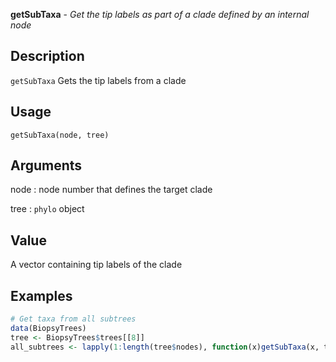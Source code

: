 **getSubTaxa** - *Get the tip labels as part of a clade defined by an internal node*

Description
--------------------

`getSubTaxa` Gets the tip labels from a clade


Usage
--------------------
```
getSubTaxa(node, tree)
```

Arguments
-------------------

node
:   node number that defines the target clade

tree
:   `phylo` object




Value
-------------------

A vector containing tip labels of the clade



Examples
-------------------

```R
# Get taxa from all subtrees
data(BiopsyTrees)
tree <- BiopsyTrees$trees[[8]]
all_subtrees <- lapply(1:length(tree$nodes), function(x)getSubTaxa(x, tree))
```








